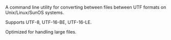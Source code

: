 A command line utility for converting between files between UTF formats on Unix/Linux/SunOS systems.

Supports UTF-8, UTF-16-BE, UTF-16-LE. 

Optimized for handling large files.
